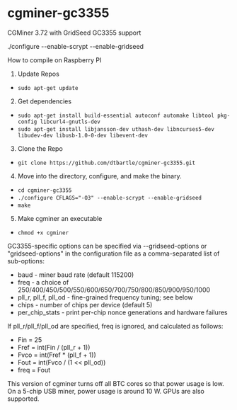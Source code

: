 cgminer-gc3355
==============

CGMiner 3.72 with GridSeed GC3355 support

./configure --enable-scrypt --enable-gridseed

How to compile on Raspberry PI

1. Update Repos
* `sudo apt-get update`
2. Get dependencies
* `sudo apt-get install build-essential autoconf automake libtool pkg-config libcurl4-gnutls-dev`
* `sudo apt-get install libjansson-dev uthash-dev libncurses5-dev libudev-dev libusb-1.0-0-dev libevent-dev`
3. Clone the Repo
* `git clone https://github.com/dtbartle/cgminer-gc3355.git`
4. Move into the directory, configure, and make the binary.
* `cd cgminer-gc3355`
* `./configure CFLAGS="-O3" --enable-scrypt --enable-gridseed`
* `make`
5. Make cgminer an executable
* `chmod +x cgminer`

GC3355-specific options can be specified via --gridseed-options or
"gridseed-options" in the configuration file as a comma-separated list of
sub-options:

* baud - miner baud rate (default 115200)
* freq - a choice of 250/400/450/500/550/600/650/700/750/800/850/900/950/1000
* pll_r, pll_f, pll_od - fine-grained frequency tuning; see below
* chips - number of chips per device (default 5)
* per_chip_stats - print per-chip nonce generations and hardware failures

If pll_r/pll_f/pll_od are specified, freq is ignored, and calculated as follows:
* Fin = 25
* Fref = int(Fin / (pll_r + 1))
* Fvco = int(Fref * (pll_f + 1))
* Fout = int(Fvco / (1 << pll_od))
* freq = Fout

This version of cgminer turns off all BTC cores so that power usage is low.
On a 5-chip USB miner, power usage is around 10 W. GPUs are also supported.
